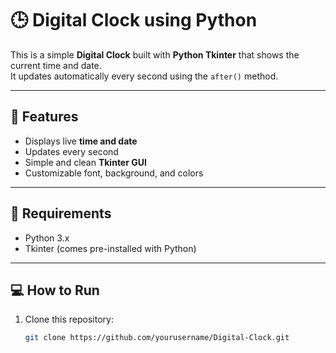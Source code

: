# 🕒 Digital Clock using Python

This is a simple **Digital Clock** built with **Python Tkinter** that shows the current time and date.  
It updates automatically every second using the `after()` method.

---

## 🚀 Features
- Displays live **time and date**
- Updates every second
- Simple and clean **Tkinter GUI**
- Customizable font, background, and colors

---

## 🧰 Requirements
- Python 3.x  
- Tkinter (comes pre-installed with Python)

---

## 💻 How to Run
1. Clone this repository:
   ```bash
   git clone https://github.com/yourusername/Digital-Clock.git
